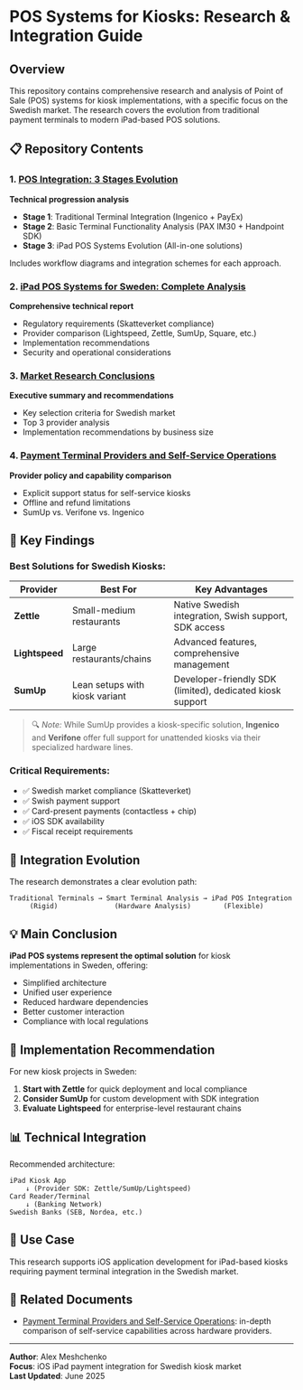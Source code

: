 # POS Systems for Kiosks: Research & Integration Guide

## Overview

This repository contains comprehensive research and analysis of Point of Sale (POS) systems for kiosk implementations, with a specific focus on the Swedish market. The research covers the evolution from traditional payment terminals to modern iPad-based POS solutions.

## 📋 Repository Contents

### 1. [POS Integration: 3 Stages Evolution](./POS_Integration_3_stages.md)
**Technical progression analysis**
- **Stage 1**: Traditional Terminal Integration (Ingenico + PayEx)
- **Stage 2**: Basic Terminal Functionality Analysis (PAX IM30 + Handpoint SDK)
- **Stage 3**: iPad POS Systems Evolution (All-in-one solutions)

Includes workflow diagrams and integration schemes for each approach.

### 2. [iPad POS Systems for Sweden: Complete Analysis](./ipad_pos_sweden_translation.md)
**Comprehensive technical report**
- Regulatory requirements (Skatteverket compliance)
- Provider comparison (Lightspeed, Zettle, SumUp, Square, etc.)
- Implementation recommendations
- Security and operational considerations

### 3. [Market Research Conclusions](./ipad_pos_sweden_conclusion.md)
**Executive summary and recommendations**
- Key selection criteria for Swedish market
- Top 3 provider analysis
- Implementation recommendations by business size

### 4. [Payment Terminal Providers and Self-Service Operations](./terminal_providers_analysis.md)
**Provider policy and capability comparison**
- Explicit support status for self-service kiosks
- Offline and refund limitations
- SumUp vs. Verifone vs. Ingenico

## 🎯 Key Findings

### Best Solutions for Swedish Kiosks:

| Provider | Best For | Key Advantages |
|----------|----------|----------------|
| **Zettle** | Small-medium restaurants | Native Swedish integration, Swish support, SDK access |
| **Lightspeed** | Large restaurants/chains | Advanced features, comprehensive management |
| **SumUp** | Lean setups with kiosk variant | Developer-friendly SDK (limited), dedicated kiosk support |
> 🔍 *Note:* While SumUp provides a kiosk-specific solution, **Ingenico** and **Verifone** offer full support for unattended kiosks via their specialized hardware lines.


### Critical Requirements:
- ✅ Swedish market compliance (Skatteverket)
- ✅ Swish payment support
- ✅ Card-present payments (contactless + chip)
- ✅ iOS SDK availability
- ✅ Fiscal receipt requirements

## 🔄 Integration Evolution

The research demonstrates a clear evolution path:

```
Traditional Terminals → Smart Terminal Analysis → iPad POS Integration
     (Rigid)              (Hardware Analysis)        (Flexible)
```

## 💡 Main Conclusion

**iPad POS systems represent the optimal solution** for kiosk implementations in Sweden, offering:
- Simplified architecture
- Unified user experience
- Reduced hardware dependencies
- Better customer interaction
- Compliance with local regulations

## 🚀 Implementation Recommendation

For new kiosk projects in Sweden:
1. **Start with Zettle** for quick deployment and local compliance
2. **Consider SumUp** for custom development with SDK integration
3. **Evaluate Lightspeed** for enterprise-level restaurant chains

## 📊 Technical Integration

Recommended architecture:
```
iPad Kiosk App 
    ↓ (Provider SDK: Zettle/SumUp/Lightspeed)
Card Reader/Terminal
    ↓ (Banking Network)
Swedish Banks (SEB, Nordea, etc.)
```

## 🎯 Use Case

This research supports iOS application development for iPad-based kiosks requiring payment terminal integration in the Swedish market.

## 📑 Related Documents

- [Payment Terminal Providers and Self-Service Operations](./terminal_providers_analysis.md): in-depth comparison of self-service capabilities across hardware providers.

---

**Author**: Alex Meshchenko  
**Focus**: iOS iPad payment integration for Swedish kiosk market  
**Last Updated**: June 2025

